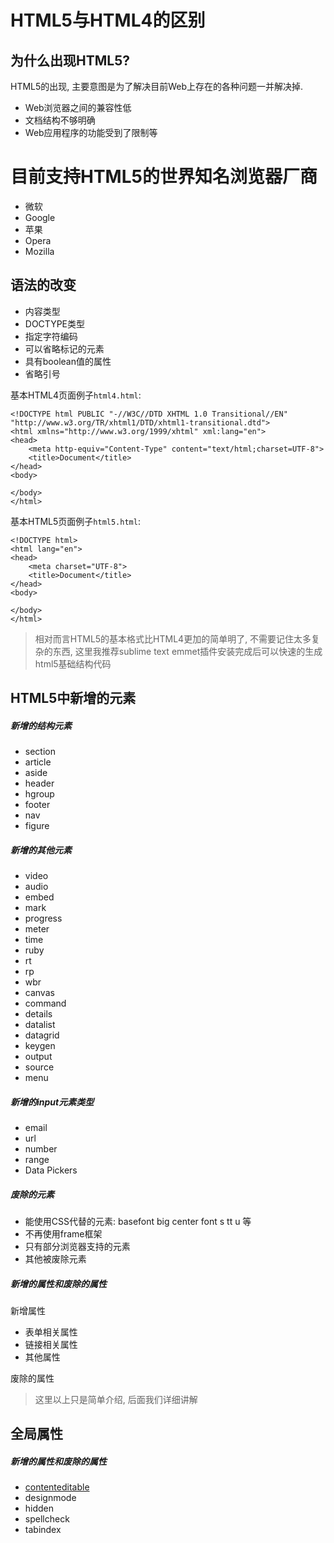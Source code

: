 # HTML5与HTML4的区别

## 为什么出现HTML5?
HTML5的出现, 主要意图是为了解决目前Web上存在的各种问题一并解决掉.  
* Web浏览器之间的兼容性低
* 文档结构不够明确
* Web应用程序的功能受到了限制等

# 目前支持HTML5的世界知名浏览器厂商
* 微软
* Google
* 苹果
* Opera
* Mozilla

## 语法的改变
* 内容类型
* DOCTYPE类型
* 指定字符编码
* 可以省略标记的元素
* 具有boolean值的属性
* 省略引号

基本HTML4页面例子`html4.html`:

    <!DOCTYPE html PUBLIC "-//W3C//DTD XHTML 1.0 Transitional//EN" "http://www.w3.org/TR/xhtml1/DTD/xhtml1-transitional.dtd">
    <html xmlns="http://www.w3.org/1999/xhtml" xml:lang="en">
    <head>
        <meta http-equiv="Content-Type" content="text/html;charset=UTF-8">
        <title>Document</title>
    </head>
    <body>

    </body>
    </html>

基本HTML5页面例子`html5.html`:

    <!DOCTYPE html>
    <html lang="en">
    <head>
        <meta charset="UTF-8">
        <title>Document</title>
    </head>
    <body>

    </body>
    </html>

>相对而言HTML5的基本格式比HTML4更加的简单明了, 不需要记住太多复杂的东西, 这里我推荐sublime text emmet插件安装完成后可以快速的生成html5基础结构代码

## HTML5中新增的元素
##### 新增的结构元素
* section
* article
* aside
* header
* hgroup
* footer
* nav
* figure

##### 新增的其他元素
* video
* audio
* embed
* mark
* progress
* meter
* time
* ruby
* rt
* rp
* wbr
* canvas
* command
* details
* datalist
* datagrid
* keygen
* output
* source
* menu

##### 新增的input元素类型
* email
* url
* number
* range
* Data Pickers

##### 废除的元素
* 能使用CSS代替的元素: basefont big center font s tt u 等
* 不再使用frame框架
* 只有部分浏览器支持的元素
* 其他被废除元素

##### 新增的属性和废除的属性
新增属性  
* 表单相关属性
* 链接相关属性
* 其他属性  

废除的属性

>这里以上只是简单介绍, 后面我们详细讲解

## 全局属性
##### 新增的属性和废除的属性
* [contenteditable](./1.globalattribute/contenteditable.md)
* designmode
* hidden
* spellcheck
* tabindex
